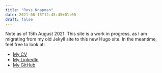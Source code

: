 ```yaml
---
title: "Ross Knapman"
date: 2021-08-15T12:45:45+01:00
draft: false
---
```


Note as of 15th August 2021: This site is a work in progress, as I am migrating from my old Jekyll site to this new Hugo site. In the meantime, feel free to look at:

- [My CV](/download/CV.pdf)
- [My LinkedIn](https://www.linkedin.com/in/rossknapman97/)
- [My GitHub](https://github.com/RossKnapman)